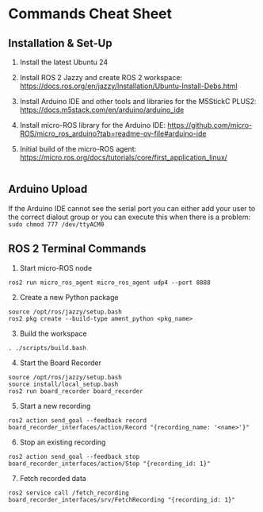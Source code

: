 # Commands Cheat Sheet 

## Installation & Set-Up

1. Install the latest Ubuntu 24

2. Install ROS 2 Jazzy and create ROS 2 workspace: https://docs.ros.org/en/jazzy/Installation/Ubuntu-Install-Debs.html

3. Install Arduino IDE and other tools and libraries for the M5StickC PLUS2: https://docs.m5stack.com/en/arduino/arduino_ide

4. Install micro-ROS library for the Arduino IDE: https://github.com/micro-ROS/micro_ros_arduino?tab=readme-ov-file#arduino-ide

5. Initial build of the micro-ROS agent: https://micro.ros.org/docs/tutorials/core/first_application_linux/
```

```


## Arduino Upload

If the Arduino IDE cannot see the serial port you can either add your user to the correct dialout group or you can execute this when there is a problem: `sudo chmod 777 /dev/ttyACM0`


## ROS 2 Terminal Commands

1. Start micro-ROS node
```
ros2 run micro_ros_agent micro_ros_agent udp4 --port 8888
```

2. Create a new Python package
```
source /opt/ros/jazzy/setup.bash
ros2 pkg create --build-type ament_python <pkg_name>
```

3. Build the workspace
```
. ./scripts/build.bash
```

4. Start the Board Recorder
```
source /opt/ros/jazzy/setup.bash
source install/local_setup.bash
ros2 run board_recorder board_recorder
```

5. Start a new recording
```
ros2 action send_goal --feedback record board_recorder_interfaces/action/Record "{recording_name: '<name>'}"
```

6. Stop an existing recording
```
ros2 action send_goal --feedback stop board_recorder_interfaces/action/Stop "{recording_id: 1}"
```

7. Fetch recorded data
```
ros2 service call /fetch_recording board_recorder_interfaces/srv/FetchRecording "{recording_id: 1}"
```

